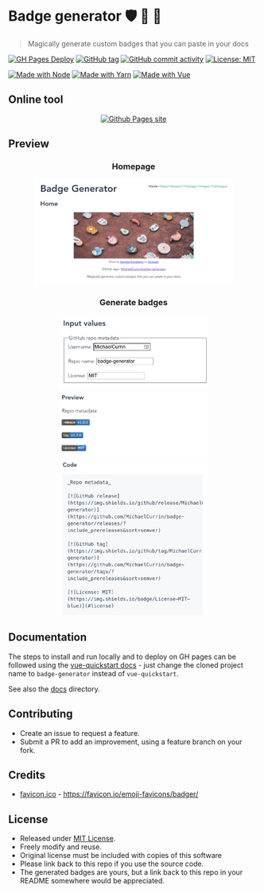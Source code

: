 # Badge generator :shield: :badger: :mage:
> Magically generate custom badges that you can paste in your docs

[![GH Pages Deploy](https://github.com/MichaelCurrin/badge-generator/workflows/GH%20Pages%20Deploy/badge.svg)](https://github.com/MichaelCurrin/badge-generator/actions)
[![GitHub tag](https://img.shields.io/github/tag/MichaelCurrin/badge-generator)](https://github.com/MichaelCurrin/badge-generator/tags/?include_prereleases&sort=semver)
[![GitHub commit activity](https://img.shields.io/github/commit-activity/w/michaelcurrin/badge-generator)](https://github.com/MichaelCurrin/badge-generator)
[![License: MIT](https://img.shields.io/badge/License-MIT-blue)](#license)

[![Made with Node](https://img.shields.io/badge/Node.js->=10.X-blue?logo=node.js&logoColor=white)](https://nodejs.org)
[![Made with Yarn](https://img.shields.io/badge/Yarn->=1-blue?logo=yarn&logoColor=white)](https://classic.yarnpkg.com)
[![Made with Vue](https://img.shields.io/github/package-json/dependency-version/MichaelCurrin/badge-generator/vue?logo=vue.js)](https://www.npmjs.com/package/vue)


## Online tool

<div align="center">

[![Github Pages site](https://img.shields.io/badge/Github_Pages-Badge_Generator-green?style=for-the-badge)](https://michaelcurrin.github.io/badge-generator/)

</div>

## Preview

<div align="center">
    <h3>Homepage</h3>
    <a href="https://michaelcurrin.github.io/badge-generator/">
        <img src="/docs/_media/homepage.png" alt="Home screenshot" title="Home screenshot" width="400" />
    </a>
</div>

<div align="center">
    <h3>Generate badges</h3>
    <a href="https://michaelcurrin.github.io/badge-generator/#/repo">
        <img src="/docs/_media/inputs.png" alt="Home screenshot" title="Inputs screenshot" width="300" />
        <img src="/docs/_media/shields.png" alt="Shields screenshot" title="Shields screenshot" width="300" />
        <img src="/docs/_media/code.png" alt="Code screenshot" title="Code screenshot" width="300" />
    </a>
</div>

## Documentation

The steps to install and run locally and to deploy on GH pages can be followed using the [vue-quickstart docs][] - just change the cloned project name to `badge-generator` instead of `vue-quickstart`.

See also the [docs](/docs/) directory.

[vue-quickstart docs]: https://github.com/MichaelCurrin/vue-quickstart/tree/master/docs


## Contributing

- Create an issue to request a feature.
- Submit a PR to add an improvement, using a feature branch on your fork.


## Credits

- [favicon.ico](/public/favicon.ico) - https://favicon.io/emoji-favicons/badger/


## License

- Released under [MIT License](/LICENSE).
- Freely modify and reuse.
- Original license must be included with copies of this software
- Please link back to this repo if you use the source code.
- The generated badges are yours, but a link back to this repo in your README somewhere would be appreciated.

